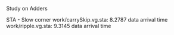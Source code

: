 Study on Adders

STA - Slow corner
work/carrySkip.vg.sta:                                 8.2787   data arrival time
work/ripple.vg.sta:                                 9.3145   data arrival time
